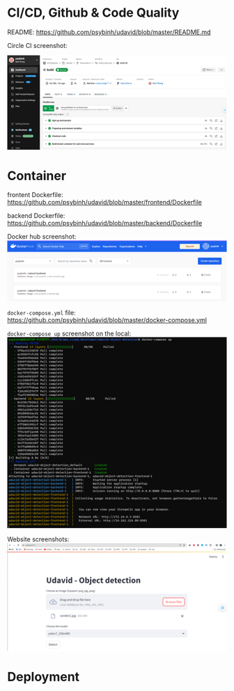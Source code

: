 # CI/CD, Github & Code Quality

README: https://github.com/psybinh/udavid/blob/master/README.md

Circle CI screenshot: 

![](./images/CI.png "Circle CI screenshot")

# Container

frontent Dockerfile: https://github.com/psybinh/udavid/blob/master/frontend/Dockerfile

backend Dockerfile: https://github.com/psybinh/udavid/blob/master/backend/Dockerfile

Docker hub screenshot:
![](./images/docker_hub.png "Docker hub screenshot")

`docker-compose.yml` file: https://github.com/psybinh/udavid/blob/master/docker-compose.yml

`docker-compose up` screenshot on the local:
![](./images/docker_compose.png "docker-compose up")

Website screenshots:
![](./images/website_local.png "Website screenshots")

# Deployment

<!-- `kubectl get deployments` screenshot: -->

<!-- `kubectl get pods` screenshot: -->

<!-- `kubectl get services` screenshot: -->

<!-- Website URL: -->

<!-- Website screenshots: -->

<!-- Add Yolo model `yolov7-tiny_736x1280.onnx` to S3 -->

<!-- Edit backend Dockerfile:  -->

<!-- Edit fronend code:  -->

<!-- Edit backend code: -->

<!-- Re-build fronend docker: -->

<!-- Re-build backend docker: -->

<!-- CloudWatch screenshot: -->
